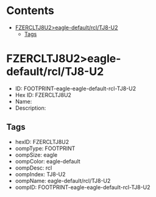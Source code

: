 



Contents
========

* [FZERCLTJ8U2>eagle-default/rcl/TJ8-U2](#fzercltj8u2eagle-defaultrcltj8-u2)
	* [Tags](#tags)

# FZERCLTJ8U2>eagle-default/rcl/TJ8-U2

- ID: FOOTPRINT-eagle-eagle-default-rcl-TJ8-U2
- Hex ID: FZERCLTJ8U2
- Name: 
- Description: 

## Tags

- hexID: FZERCLTJ8U2
- oompType: FOOTPRINT
- oompSize: eagle
- oompColor: eagle-default
- oompDesc: rcl
- oompIndex: TJ8-U2
- oompName: eagle-default/rcl/TJ8-U2
- oompID: FOOTPRINT-eagle-eagle-default-rcl-TJ8-U2
